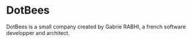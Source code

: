 # DotBees
DotBees is a small company created by Gabrie RABHI, a french software developper and architect.
